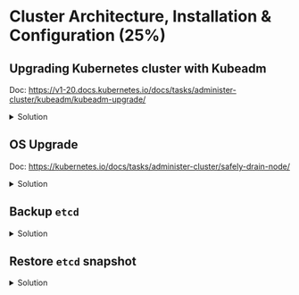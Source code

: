 # Cluster Architecture, Installation & Configuration (25%)

## Upgrading Kubernetes cluster with Kubeadm

Doc: https://v1-20.docs.kubernetes.io/docs/tasks/administer-cluster/kubeadm/kubeadm-upgrade/

<details><summary>Solution</summary>
<p>

### Upgrading control plane nodes

```bash
# Upgrade kudeadm (change x to the patch version)
apt-get update && apt-get install -y --allow-change-held-packages kubeadm=1.20.x-00

# Verify upgrade plan
kubeadm version && kubeadm upgrade plan

# replace x with the patch version you picked for this upgrade (this will take a while)
sudo kubeadm upgrade apply v1.20.x

# Upgrade kubelet and kubectl (change X to patch version)
apt-get update && apt-get install -y --allow-change-held-packages kubelet=1.20.x-00 kubectl=1.20.x-00

# Restart the kubelet
sudo systemctl daemon-reload
sudo systemctl restart kubelet

# Verify Controlplane node is upgraded
kubectl get nodes
```
### Upgrading worker nodes
```bash
# Drain node
kubectl drain <node name> --ignore-daemonsets

# SSH into the node
ssh <node name>

# Upgrade kubeadm
apt-get update && apt-get install -y --allow-change-held-packages kubeadm=1.20.x-00

# Upgrade node
sudo kubeadm upgrade node

# Upgrade kubelet and kubectl
apt-get update && apt-get install -y --allow-change-held-packages kubelet=1.20.x-00 kubectl=1.20.x-00

sudo systemctl daemon-reload
sudo systemctl restart kubelet

kubectl uncordon <node-to-drain>
```

### Verify upgrade status
```bash
kubectl get nodes
```
`STATUS` column should show `Ready` for all your nodes and the version number should be updated.

</p>
</details>

## OS Upgrade
Doc: https://kubernetes.io/docs/tasks/administer-cluster/safely-drain-node/

<details><summary>Solution</summary>
<p>

### Make a Node to become unschedulable
```bash
# Also move pods to other clusters
kubectl drain <node name> --ignore-daemonset

# Do not move the pods
kubectl cordon <node name>
```

### Upgrade the OS of node
```
# Stop Kubernetes from being updated
sudo apt-mark hold kubeadm kubelet kubectl 
sudo apt update && sudo apt upgrade -y

# Reboot if required
sudo reboot
```

### Set Worker's node to be schedulable again
```
kubectl uncordon <node name>
```

</p>
</details>

## Backup `etcd`

<details><summary>Solution</summary>
<p>
  
### Create etcd snapshot (remember to include certs and key info)
  
```bash
# Get info about etcd - endpoints, cacert, cert and key
cat /etc/kubernetes/manifest/etcd.yaml

ETCDCTL_API=3 etcdctl snapshot save /etc/etcd-snapshot.db \
--endpoints=https://[127.0.0.1]:2379 \
--cacert /etc/kubernetes/pki/etcd/ca.crt \
--cert /etc/kubernetes/pki/etcd/server.crt \
--key /etc/kubernetes/pki/etcd/server.key

# View backup status
ETCDCTL_API=3 etcdctl snapshot status /etc/etcd-snapshot.db
```

</p>
</details>

## Restore `etcd` snapshot
<details><summary>Solution</summary>
<p>

```
# Stop kube-apiserver
service kube-apiserver stop

# Restore from snapshot
ETCDCTL_API=3 etcdctl snapshot restore snapshot.db --data-dir /var/lib/etcd-from-backup
```

### Configure etcd file to use the `data-dir`
```
nano /etc/kubernetes/manifests/etcd.yaml
# In etcd.service
ExecStart=...
[...]
--data-dir=/var/lib/etcd-from-backup
```

Restart service
```
# Reload the service
systemctl daemon-reload
service kube-apiserver start
```

</p>
</details
